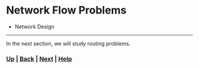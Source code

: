 # Network Flow Problems

- Network Design
------------------------------------------------------------------------------

In the next section, we will study routing problems.

### [Up][up] | [Back][back] | [Next][next] | [Help][help]

[up]: ../README.md
[back]: ../0_formulation_template/README.md
[next]: ../2_routing_problems/README.md
[help]: ../../0_help/README.md